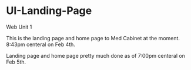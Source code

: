 # UI-Landing-Page

Web Unit 1

This is the landing page and home page to Med Cabinet at the moment. 8:43pm centeral on Feb 4th.

Landing page and home page pretty much done as of 7:00pm centeral on Feb 5th.
